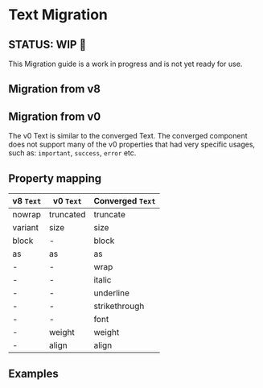 # Text Migration

## STATUS: WIP 🚧

This Migration guide is a work in progress and is not yet ready for use.

## Migration from v8

## Migration from v0

The v0 Text is similar to the converged Text.
The converged component does not support many of the v0 properties that had very specific usages, such as: `important`, `success`, `error` etc.

## Property mapping

| v8 `Text` | v0 `Text` | Converged `Text` |
| --------- | --------- | ---------------- |
| nowrap    | truncated | truncate         |
| variant   | size      | size             |
| block     | -         | block            |
| as        | as        | as               |
| -         | -         | wrap             |
| -         | -         | italic           |
| -         | -         | underline        |
| -         | -         | strikethrough    |
| -         | -         | font             |
| -         | weight    | weight           |
| -         | align     | align            |

## Examples
